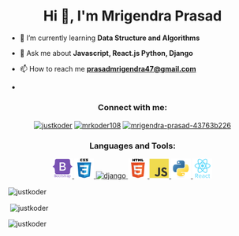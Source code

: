 

<h1 align="center">Hi 👋, I'm Mrigendra Prasad</h1>


- 🌱 I’m currently learning **Data Structure and Algorithms**

- 💬 Ask me about **Javascript, React.js Python, Django**

- 📫 How to reach me **prasadmrigendra47@gmail.com**

- 

<h3 align="center">Connect with me:</h3>



<p align="center">
<a href="https://codepen.io/justkoder" target="blank"><img align="center" src="https://raw.githubusercontent.com/rahuldkjain/github-profile-readme-generator/master/src/images/icons/Social/codepen.svg" alt="justkoder" height="30" width="40" /></a>
<a href="https://twitter.com/mrkoder108" target="blank"><img align="center" src="https://raw.githubusercontent.com/rahuldkjain/github-profile-readme-generator/master/src/images/icons/Social/twitter.svg" alt="mrkoder108" height="30" width="40" /></a>
<a href="https://linkedin.com/in/mrigendra-prasad-43763b226" target="blank"><img align="center" src="https://raw.githubusercontent.com/rahuldkjain/github-profile-readme-generator/master/src/images/icons/Social/linked-in-alt.svg" alt="mrigendra-prasad-43763b226" height="30" width="40" /></a>
</p>
<h3 align="center">Languages and Tools:</h3>
<p align="center"> <a href="https://getbootstrap.com" target="_blank" rel="noreferrer"> <img src="https://raw.githubusercontent.com/devicons/devicon/master/icons/bootstrap/bootstrap-plain-wordmark.svg" alt="bootstrap" width="40" height="40"/> </a> <a href="https://www.w3schools.com/css/" target="_blank" rel="noreferrer"> <img src="https://raw.githubusercontent.com/devicons/devicon/master/icons/css3/css3-original-wordmark.svg" alt="css3" width="40" height="40"/> </a> <a href="https://www.djangoproject.com/" target="_blank" rel="noreferrer"> <img src="https://cdn.worldvectorlogo.com/logos/django.svg" alt="django" width="40" height="40"/> </a> <a href="https://www.w3.org/html/" target="_blank" rel="noreferrer"> <img src="https://raw.githubusercontent.com/devicons/devicon/master/icons/html5/html5-original-wordmark.svg" alt="html5" width="40" height="40"/> </a> <a href="https://developer.mozilla.org/en-US/docs/Web/JavaScript" target="_blank" rel="noreferrer"> <img src="https://raw.githubusercontent.com/devicons/devicon/master/icons/javascript/javascript-original.svg" alt="javascript" width="40" height="40"/> </a> <a href="https://www.python.org" target="_blank" rel="noreferrer"> <img src="https://raw.githubusercontent.com/devicons/devicon/master/icons/python/python-original.svg" alt="python" width="40" height="40"/> </a> <a href="https://reactjs.org/" target="_blank" rel="noreferrer"> <img src="https://raw.githubusercontent.com/devicons/devicon/master/icons/react/react-original-wordmark.svg" alt="react" width="40" height="40"/> </a> </p>

<p><img align="center" src="https://github-readme-stats.vercel.app/api/top-langs?username=justkoder&show_icons=true&locale=en&layout=compact" alt="justkoder" /></p>

<p>&nbsp;<img align="center" src="https://github-readme-stats.vercel.app/api?username=justkoder&show_icons=true&locale=en" alt="justkoder" /></p>

<p><img align="center" src="https://github-readme-streak-stats.herokuapp.com/?user=justkoder&" alt="justkoder" /></p>
